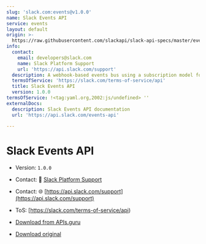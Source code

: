 ```yaml
---
slug: 'slack.com:events@v1.0.0'
name: Slack Events API
service: events
layout: default
origin: >-
  https://raw.githubusercontent.com/slackapi/slack-api-specs/master/events-api/slack_events_api_async_v1.json
info:
  contact:
    email: developers@slack.com
    name: Slack Platform Support
    url: 'https://api.slack.com/support'
  description: A webhook-based events bus using a subscription model for Slack apps
  termsOfService: 'https://slack.com/terms-of-service/api'
  title: Slack Events API
  version: 1.0.0
termsOfService: !<tag:yaml.org,2002:js/undefined> ''
externalDocs:
  description: Slack Events API documentation
  url: 'https://api.slack.com/events-api'

---
```

# Slack Events API

* Version: `1.0.0`


* Contact: 📧 [Slack Platform Support](mailto:developers@slack.com)


* Contact: 🌐 [https://api.slack.com/support](https://api.slack.com/support)



* ToS: [https://slack.com/terms-of-service/api)




* [Download from APIs.guru](https://raw.githubusercontent.com/APIs-guru/asyncapi-directory/master/docs/APIs/slack.com%3Aevents%40v1.0.0.yaml)
* [Download original](https://raw.githubusercontent.com/slackapi/slack-api-specs/master/events-api/slack_events_api_async_v1.json)

<script type="application/ld+json">
{
  "@context": "http://schema.org/",
  "@type": "WebAPI",

  "documentation": "https://api.slack.com/events-api",
  "termsOfService": "https://slack.com/terms-of-service/api",
  "name": "Slack Events API"
}
</script>
